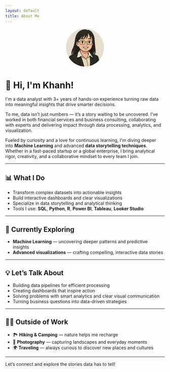 ```yaml
---
layout: default
title: About Me
---
```

<div align="center">
  <img src="/assets/images/github_profilepic.png" alt="Khanh's profile photo" width="120" style="border-radius: 100%;"/>
</div>

# 👋 Hi, I'm Khanh!

I'm a data analyst with 3+ years of hands-on experience turning raw data into meaningful insights that drive smarter decisions.

To me, data isn’t just numbers — it’s a story waiting to be uncovered. I've worked in both financial services and business consulting, collaborating with experts and delivering impact through data processing, analytics, and visualization. 

Fueled by curiosity and a love for continuous learning, I'm diving deeper into **Machine Learning** and advanced **data storytelling techniques**. Whether in a fast-paced startup or a global enterprise, I bring analytical rigor, creativity, and a collaborative mindset to every team I join.

---

## 📊 What I Do

- Transform complex datasets into actionable insights  
- Build interactive dashboards and clear visualizations  
- Specialize in data storytelling and analytical thinking  
- Tools I use: **SQL**, **Python**, **R**, **Power BI**, **Tableau**, **Looker Studio**

---

## 🚀 Currently Exploring

- **Machine Learning** — uncovering deeper patterns and predictive insights  
- **Advanced visualizations** — crafting compelling, interactive data stories  

---

## 💡 Let’s Talk About

- Building data pipelines for efficient processing  
- Creating dashboards that inspire action  
- Solving problems with smart analytics and clear visual communication  
- Turning business questions into data-driven strategies  

---

## 🧑‍💻 Outside of Work

- 🏞️ **Hiking & Camping** — nature helps me recharge  
- 📸 **Photography** — capturing landscapes and everyday moments  
- 🌍 **Traveling** — always curious to discover new places and cultures  

---

Let’s connect and explore the stories data has to tell!
